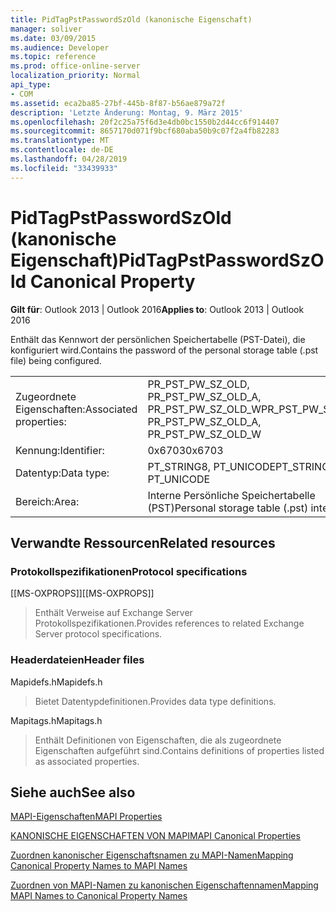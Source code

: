 ```yaml
---
title: PidTagPstPasswordSzOld (kanonische Eigenschaft)
manager: soliver
ms.date: 03/09/2015
ms.audience: Developer
ms.topic: reference
ms.prod: office-online-server
localization_priority: Normal
api_type:
- COM
ms.assetid: eca2ba85-27bf-445b-8f87-b56ae879a72f
description: 'Letzte Änderung: Montag, 9. März 2015'
ms.openlocfilehash: 20f2c25a75f6d3e4db0bc1550b2d44cc6f914407
ms.sourcegitcommit: 8657170d071f9bcf680aba50b9c07f2a4fb82283
ms.translationtype: MT
ms.contentlocale: de-DE
ms.lasthandoff: 04/28/2019
ms.locfileid: "33439933"
---
```

# <a name="pidtagpstpasswordszold-canonical-property"></a><span data-ttu-id="d6e41-103">PidTagPstPasswordSzOld (kanonische Eigenschaft)</span><span class="sxs-lookup"><span data-stu-id="d6e41-103">PidTagPstPasswordSzOld Canonical Property</span></span>

  
  
<span data-ttu-id="d6e41-104">**Gilt für**: Outlook 2013 | Outlook 2016</span><span class="sxs-lookup"><span data-stu-id="d6e41-104">**Applies to**: Outlook 2013 | Outlook 2016</span></span> 
  
<span data-ttu-id="d6e41-105">Enthält das Kennwort der persönlichen Speichertabelle (PST-Datei), die konfiguriert wird.</span><span class="sxs-lookup"><span data-stu-id="d6e41-105">Contains the password of the personal storage table (.pst file) being configured.</span></span>
  
|||
|:-----|:-----|
|<span data-ttu-id="d6e41-106">Zugeordnete Eigenschaften:</span><span class="sxs-lookup"><span data-stu-id="d6e41-106">Associated properties:</span></span>  <br/> |<span data-ttu-id="d6e41-107">PR_PST_PW_SZ_OLD, PR_PST_PW_SZ_OLD_A, PR_PST_PW_SZ_OLD_W</span><span class="sxs-lookup"><span data-stu-id="d6e41-107">PR_PST_PW_SZ_OLD, PR_PST_PW_SZ_OLD_A, PR_PST_PW_SZ_OLD_W</span></span>  <br/> |
|<span data-ttu-id="d6e41-108">Kennung:</span><span class="sxs-lookup"><span data-stu-id="d6e41-108">Identifier:</span></span>  <br/> |<span data-ttu-id="d6e41-109">0x6703</span><span class="sxs-lookup"><span data-stu-id="d6e41-109">0x6703</span></span>  <br/> |
|<span data-ttu-id="d6e41-110">Datentyp:</span><span class="sxs-lookup"><span data-stu-id="d6e41-110">Data type:</span></span>  <br/> |<span data-ttu-id="d6e41-111">PT_STRING8, PT_UNICODE</span><span class="sxs-lookup"><span data-stu-id="d6e41-111">PT_STRING8, PT_UNICODE</span></span>  <br/> |
|<span data-ttu-id="d6e41-112">Bereich:</span><span class="sxs-lookup"><span data-stu-id="d6e41-112">Area:</span></span>  <br/> |<span data-ttu-id="d6e41-113">Interne Persönliche Speichertabelle (PST)</span><span class="sxs-lookup"><span data-stu-id="d6e41-113">Personal storage table (.pst) internal</span></span>  <br/> |
   
## <a name="related-resources"></a><span data-ttu-id="d6e41-114">Verwandte Ressourcen</span><span class="sxs-lookup"><span data-stu-id="d6e41-114">Related resources</span></span>

### <a name="protocol-specifications"></a><span data-ttu-id="d6e41-115">Protokollspezifikationen</span><span class="sxs-lookup"><span data-stu-id="d6e41-115">Protocol specifications</span></span>

<span data-ttu-id="d6e41-116">[[MS-OXPROPS]]</span><span class="sxs-lookup"><span data-stu-id="d6e41-116">[[MS-OXPROPS]]</span></span> 
  
> <span data-ttu-id="d6e41-117">Enthält Verweise auf Exchange Server Protokollspezifikationen.</span><span class="sxs-lookup"><span data-stu-id="d6e41-117">Provides references to related Exchange Server protocol specifications.</span></span>
    
### <a name="header-files"></a><span data-ttu-id="d6e41-118">Headerdateien</span><span class="sxs-lookup"><span data-stu-id="d6e41-118">Header files</span></span>

<span data-ttu-id="d6e41-119">Mapidefs.h</span><span class="sxs-lookup"><span data-stu-id="d6e41-119">Mapidefs.h</span></span>
  
> <span data-ttu-id="d6e41-120">Bietet Datentypdefinitionen.</span><span class="sxs-lookup"><span data-stu-id="d6e41-120">Provides data type definitions.</span></span>
    
<span data-ttu-id="d6e41-121">Mapitags.h</span><span class="sxs-lookup"><span data-stu-id="d6e41-121">Mapitags.h</span></span>
  
> <span data-ttu-id="d6e41-122">Enthält Definitionen von Eigenschaften, die als zugeordnete Eigenschaften aufgeführt sind.</span><span class="sxs-lookup"><span data-stu-id="d6e41-122">Contains definitions of properties listed as associated properties.</span></span>
    
## <a name="see-also"></a><span data-ttu-id="d6e41-123">Siehe auch</span><span class="sxs-lookup"><span data-stu-id="d6e41-123">See also</span></span>



[<span data-ttu-id="d6e41-124">MAPI-Eigenschaften</span><span class="sxs-lookup"><span data-stu-id="d6e41-124">MAPI Properties</span></span>](mapi-properties.md)
  
[<span data-ttu-id="d6e41-125">KANONISCHE EIGENSCHAFTEN VON MAPI</span><span class="sxs-lookup"><span data-stu-id="d6e41-125">MAPI Canonical Properties</span></span>](mapi-canonical-properties.md)
  
[<span data-ttu-id="d6e41-126">Zuordnen kanonischer Eigenschaftsnamen zu MAPI-Namen</span><span class="sxs-lookup"><span data-stu-id="d6e41-126">Mapping Canonical Property Names to MAPI Names</span></span>](mapping-canonical-property-names-to-mapi-names.md)
  
[<span data-ttu-id="d6e41-127">Zuordnen von MAPI-Namen zu kanonischen Eigenschaftennamen</span><span class="sxs-lookup"><span data-stu-id="d6e41-127">Mapping MAPI Names to Canonical Property Names</span></span>](mapping-mapi-names-to-canonical-property-names.md)

